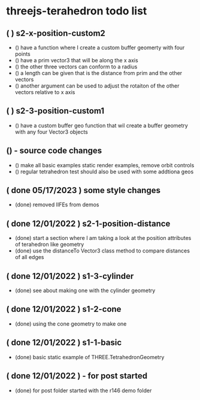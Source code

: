 # threejs-terahedron todo list

## (  ) s2-x-position-custom2
* () have a function where I create a custom buffer geomerty with four points
* () have a prim vector3 that will be along the x axis
* () the other three vectors can conform to a radius
* () a length can be given that is the distance from prim and the other vectors
* () another argument can be used to adjust the rotaiton of the other vectors relative to x axis

## (  ) s2-3-position-custom1
* () have a custom buffer geo function that wil create a buffer geometry with any four Vector3 objects

## () - source code changes
* () make all basic examples static render examples, remove orbit controls
* () regular tetrahedron test should also be used with some addtiona geos

## ( done 05/17/2023 ) some style changes
* (done) removed IIFEs from demos

## ( done 12/01/2022 ) s2-1-position-distance
* (done) start a section where I am taking a look at the position attributes of terahedron like geometry
* (done) use the distanceTo Vector3 class method to compare distances of all edges

## ( done 12/01/2022 ) s1-3-cylinder
* (done) see about making one with the cylinder geometry

## ( done 12/01/2022 ) s1-2-cone
* (done) using the cone geometry to make one

## ( done 12/01/2022 ) s1-1-basic
* (done) basic static example of THREE.TetrahedronGeometry

## ( done 12/01/2022 ) - for post started
* (done) for post folder started with the r146 demo folder
